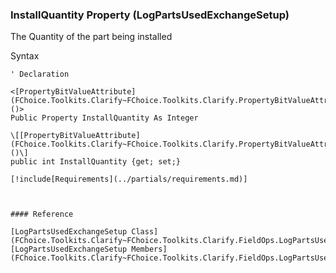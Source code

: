 ﻿### InstallQuantity Property (LogPartsUsedExchangeSetup)

The Quantity of the part being installed

Syntax

```vbnet
' Declaration

<[PropertyBitValueAttribute](FChoice.Toolkits.Clarify~FChoice.Toolkits.Clarify.PropertyBitValueAttribute.md)()>
Public Property InstallQuantity As Integer

\[[PropertyBitValueAttribute](FChoice.Toolkits.Clarify~FChoice.Toolkits.Clarify.PropertyBitValueAttribute.md)()\]
public int InstallQuantity {get; set;}

[!include[Requirements](../partials/requirements.md)]



#### Reference

[LogPartsUsedExchangeSetup Class](FChoice.Toolkits.Clarify~FChoice.Toolkits.Clarify.FieldOps.LogPartsUsedExchangeSetup.md)  
[LogPartsUsedExchangeSetup Members](FChoice.Toolkits.Clarify~FChoice.Toolkits.Clarify.FieldOps.LogPartsUsedExchangeSetup_members.md)